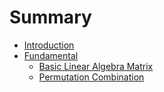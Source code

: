 # Summary

* [Introduction](README.md)
* [Fundamental](fundamental.md)
  * [Basic Linear Algebra Matrix](fundamental/basic-linear-algebra-matrix.md)
  * [Permutation Combination](fundamental/permutation-combination.md)

